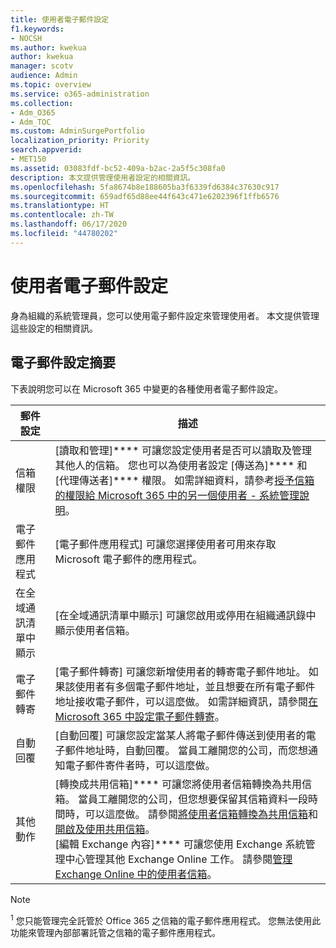 ```yaml
---
title: 使用者電子郵件設定
f1.keywords:
- NOCSH
ms.author: kwekua
author: kwekua
manager: scotv
audience: Admin
ms.topic: overview
ms.service: o365-administration
ms.collection:
- Adm_O365
- Adm_TOC
ms.custom: AdminSurgePortfolio
localization_priority: Priority
search.appverid:
- MET150
ms.assetid: 03083fdf-bc52-409a-b2ac-2a5f5c308fa0
description: 本文提供管理使用者設定的相關資訊。
ms.openlocfilehash: 5fa8674b8e188605ba3f6339fd6384c37630c917
ms.sourcegitcommit: 659adf65d88ee44f643c471e6202396f1ffb6576
ms.translationtype: HT
ms.contentlocale: zh-TW
ms.lasthandoff: 06/17/2020
ms.locfileid: "44780202"
---
```

# <a name="user-email-settings"></a>使用者電子郵件設定

身為組織的系統管理員，您可以使用電子郵件設定來管理使用者。 本文提供管理這些設定的相關資訊。

## <a name="summary-of-email-settings"></a>電子郵件設定摘要

下表說明您可以在 Microsoft 365 中變更的各種使用者電子郵件設定。


|郵件設定|描述  |
|---------|---------|
|信箱權限| [讀取和管理]**** 可讓您設定使用者是否可以讀取及管理其他人的信箱。 您也可以為使用者設定 [傳送為]**** 和 [代理傳送者]**** 權限。 如需詳細資料，請參考[授予信箱的權限給 Microsoft 365 中的另一個使用者 - 系統管理說明](../add-users/give-mailbox-permissions-to-another-user.md)。 |
|電子郵件應用程式| [電子郵件應用程式] 可讓您選擇使用者可用來存取 Microsoft 電子郵件的應用程式。 |
|在全域通訊清單中顯示| [在全域通訊清單中顯示] 可讓您啟用或停用在組織通訊錄中顯示使用者信箱。 |
|電子郵件轉寄|[電子郵件轉寄] 可讓您新增使用者的轉寄電子郵件地址。 如果該使用者有多個電子郵件地址，並且想要在所有電子郵件地址接收電子郵件，可以這麼做。 如需詳細資訊，請參閱[在 Microsoft 365 中設定電子郵件轉寄](configure-email-forwarding.md)。|
|自動回覆|[自動回覆] 可讓您設定當某人將電子郵件傳送到使用者的電子郵件地址時，自動回覆。 當員工離開您的公司，而您想通知電子郵件寄件者時，可以這麼做。|
|其他動作| [轉換成共用信箱]**** 可讓您將使用者信箱轉換為共用信箱。 當員工離開您的公司，但您想要保留其信箱資料一段時間時，可以這麼做。 請參閱[將使用者信箱轉換為共用信箱](convert-user-mailbox-to-shared-mailbox.md)和[開啟及使用共用信箱](https://support.microsoft.com/office/d94a8e9e-21f1-4240-808b-de9c9c088afd)。</br>[編輯 Exchange 內容]**** 可讓您使用 Exchange 系統管理中心管理其他 Exchange Online 工作。 請參閱[管理 Exchange Online 中的使用者信箱](https://docs.microsoft.com/exchange/recipients-in-exchange-online/manage-user-mailboxes/manage-user-mailboxes)。|

> [!NOTE]
>
> <sup>1</sup> 您只能管理完全託管於 Office 365 之信箱的電子郵件應用程式。 您無法使用此功能來管理內部部署託管之信箱的電子郵件應用程式。
